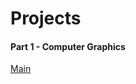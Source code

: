 # Projects

#### Part 1 - Computer Graphics
<a href="https://martindlt.github.io/datamaskingrafikk">Main</a>

